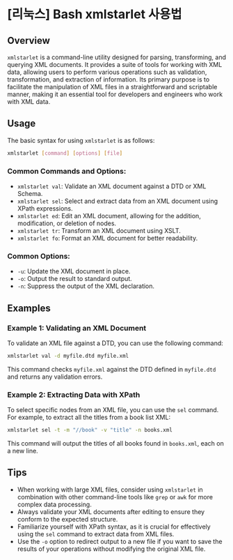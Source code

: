 # [리눅스] Bash xmlstarlet 사용법

## Overview
`xmlstarlet` is a command-line utility designed for parsing, transforming, and querying XML documents. It provides a suite of tools for working with XML data, allowing users to perform various operations such as validation, transformation, and extraction of information. Its primary purpose is to facilitate the manipulation of XML files in a straightforward and scriptable manner, making it an essential tool for developers and engineers who work with XML data.

## Usage
The basic syntax for using `xmlstarlet` is as follows:

```bash
xmlstarlet [command] [options] [file]
```

### Common Commands and Options:
- `xmlstarlet val`: Validate an XML document against a DTD or XML Schema.
- `xmlstarlet sel`: Select and extract data from an XML document using XPath expressions.
- `xmlstarlet ed`: Edit an XML document, allowing for the addition, modification, or deletion of nodes.
- `xmlstarlet tr`: Transform an XML document using XSLT.
- `xmlstarlet fo`: Format an XML document for better readability.

### Common Options:
- `-u`: Update the XML document in place.
- `-o`: Output the result to standard output.
- `-n`: Suppress the output of the XML declaration.

## Examples

### Example 1: Validating an XML Document
To validate an XML file against a DTD, you can use the following command:

```bash
xmlstarlet val -d myfile.dtd myfile.xml
```

This command checks `myfile.xml` against the DTD defined in `myfile.dtd` and returns any validation errors.

### Example 2: Extracting Data with XPath
To select specific nodes from an XML file, you can use the `sel` command. For example, to extract all the titles from a book list XML:

```bash
xmlstarlet sel -t -m "//book" -v "title" -n books.xml
```

This command will output the titles of all books found in `books.xml`, each on a new line.

## Tips
- When working with large XML files, consider using `xmlstarlet` in combination with other command-line tools like `grep` or `awk` for more complex data processing.
- Always validate your XML documents after editing to ensure they conform to the expected structure.
- Familiarize yourself with XPath syntax, as it is crucial for effectively using the `sel` command to extract data from XML files.
- Use the `-o` option to redirect output to a new file if you want to save the results of your operations without modifying the original XML file.